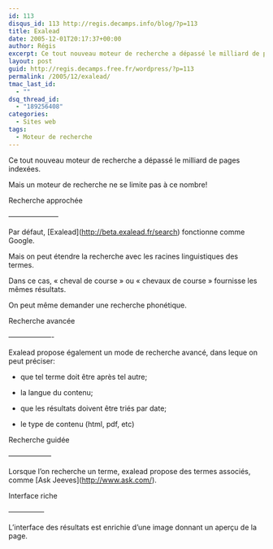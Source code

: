 ```yaml
---
id: 113
disqus_id: 113 http://regis.decamps.info/blog/?p=113
title: Exalead
date: 2005-12-01T20:17:37+00:00
author: Régis
excerpt: Ce tout nouveau moteur de recherche a dépassé le milliard de pages indexées. Mais un moteur de recherche ne se limite pas à ce nombre...
layout: post
guid: http://regis.decamps.free.fr/wordpress/?p=113
permalink: /2005/12/exalead/
tmac_last_id:
  - ""
dsq_thread_id:
  - "189256408"
categories:
  - Sites web
tags:
  - Moteur de recherche
---
```

Ce tout nouveau moteur de recherche a dépassé le milliard de pages indexées.
  
Mais un moteur de recherche ne se limite pas à ce nombre!

Recherche approchée
  
&#8212;&#8212;&#8212;&#8212;&#8212;&#8212;&#8212;
  
Par défaut, \[Exalead\](http://beta.exalead.fr/search) fonctionne comme Google.
  
Mais on peut étendre la recherche avec les racines linguistiques des termes.
  
Dans ce cas, « cheval de course » ou « chevaux de course » fournisse les mêmes résultats.
  
On peut même demander une recherche phonétique.

Recherche avancée
  
&#8212;&#8212;&#8212;&#8212;&#8212;&#8212;-
  
Exalead propose également un mode de recherche avancé, dans leque on peut préciser:
  
* que tel terme doit être après tel autre;
  
* la langue du contenu;
  
* que les résultats doivent être triés par date;
  
* le type de contenu (html, pdf, etc)

Recherche guidée
  
&#8212;&#8212;&#8212;&#8212;&#8212;&#8212;
  
Lorsque l’on recherche un terme, exalead propose des termes associés, comme \[Ask Jeeves\](http://www.ask.com/).

Interface riche
  
&#8212;&#8212;&#8212;&#8212;&#8212;
  
L’interface des résultats est enrichie d’une image donnant un aperçu de la page.

